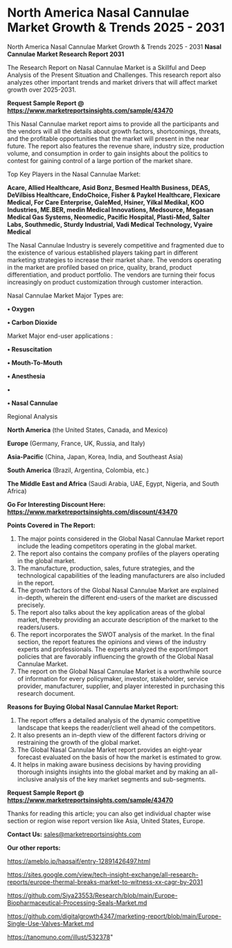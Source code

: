 # North America Nasal Cannulae Market Growth & Trends 2025 - 2031
North America Nasal Cannulae Market Growth & Trends 2025 - 2031
<strong>Nasal Cannulae Market Research Report 2031</strong>

The Research Report on Nasal Cannulae Market is a Skillful and Deep Analysis of the Present Situation and Challenges. This research report also analyzes other important trends and market drivers that will affect market growth over 2025-2031.

<strong>Request Sample Report @ <a href=https://www.marketreportsinsights.com/sample/43470>https://www.marketreportsinsights.com/sample/43470</a></strong>

This Nasal Cannulae market report aims to provide all the participants and the vendors will all the details about growth factors, shortcomings, threats, and the profitable opportunities that the market will present in the near future. The report also features the revenue share, industry size, production volume, and consumption in order to gain insights about the politics to contest for gaining control of a large portion of the market share.

Top Key Players in the Nasal Cannulae Market:

<strong>Acare, Allied Healthcare, Asid Bonz, Besmed Health Business, DEAS, DeVilbiss Healthcare, EndoChoice, Fisher & Paykel Healthcare, Flexicare Medical, For Care Enterprise, GaleMed, Hsiner, Yilkal Medikal, KOO Industries, ME.BER, medin Medical Innovations, Medsource, Megasan Medical Gas Systems, Neomedic, Pacific Hospital, Plasti-Med, Salter Labs, Southmedic, Sturdy Industrial, Vadi Medical Technology, Vyaire Medical</strong>

The Nasal Cannulae Industry is severely competitive and fragmented due to the existence of various established players taking part in different marketing strategies to increase their market share. The vendors operating in the market are profiled based on price, quality, brand, product differentiation, and product portfolio. The vendors are turning their focus increasingly on product customization through customer interaction.

Nasal Cannulae Market Major Types are:

<strong>•  Oxygen

•  Carbon Dioxide</strong>

Market Major end-user applications :

<strong>•  Resuscitation

•  Mouth-To-Mouth

•  Anesthesia

•  

•  Nasal Cannulae</strong>

Regional Analysis

</u><strong><b>North America</b></strong> (the United States, Canada, and Mexico)

<strong><b>Europe </b></strong>(Germany, France, UK, Russia, and Italy)

<strong><b>Asia-Pacific</b></strong> (China, Japan, Korea, India, and Southeast Asia)

<strong><b>South America</b></strong> (Brazil, Argentina, Colombia, etc.)

<strong><b>The Middle East and Africa</b></strong> (Saudi Arabia, UAE, Egypt, Nigeria, and South Africa)

<strong>Go For Interesting Discount Here: <a href=https://www.marketreportsinsights.com/discount/43470>https://www.marketreportsinsights.com/discount/43470</a></strong>

<strong>Points Covered in The Report:</strong>
<ol>
  <li>The major points considered in the Global Nasal Cannulae Market report include the leading competitors operating in the global market.</li>
  <li>The report also contains the company profiles of the players operating in the global market.</li>
  <li>The manufacture, production, sales, future strategies, and the technological capabilities of the leading manufacturers are also included in the report.</li>
  <li>The growth factors of the Global Nasal Cannulae Market are explained in-depth, wherein the different end-users of the market are discussed precisely.</li>
  <li>The report also talks about the key application areas of the global market, thereby providing an accurate description of the market to the readers/users.</li>
  <li>The report incorporates the SWOT analysis of the market. In the final section, the report features the opinions and views of the industry experts and professionals. The experts analyzed the export/import policies that are favorably influencing the growth of the Global Nasal Cannulae Market.</li>
  <li>The report on the Global Nasal Cannulae Market is a worthwhile source of information for every policymaker, investor, stakeholder, service provider, manufacturer, supplier, and player interested in purchasing this research document.</li>
</ol>
<strong>Reasons for Buying Global Nasal Cannulae Market Report:</strong>

<ol>
  <li>The report offers a detailed analysis of the dynamic competitive landscape that keeps the reader/client well ahead of the competitors.</li>
  <li>It also presents an in-depth view of the different factors driving or restraining the growth of the global market.</li>
  <li>The Global Nasal Cannulae Market report provides an eight-year forecast evaluated on the basis of how the market is estimated to grow.</li>
  <li>It helps in making aware business decisions by having providing thorough insights insights into the global market and by making an all-inclusive analysis of the key market segments and sub-segments.</li>
</ol>
<strong>Request Sample Report @ <a href=https://www.marketreportsinsights.com/sample/43470>https://www.marketreportsinsights.com/sample/43470</a></strong>


Thanks for reading this article; you can also get individual chapter wise section or region wise report version like Asia, United States, Europe.

<strong>Contact Us:</strong>
sales@marketreportsinsights.com

<strong>Our other reports:</strong>

<a href=https://ameblo.jp/haqsaif/entry-12891426497.html>https://ameblo.jp/haqsaif/entry-12891426497.html</a>

<a href=https://sites.google.com/view/tech-insight-exchange/all-research-reports/europe-thermal-breaks-market-to-witness-xx-cagr-by-2031>https://sites.google.com/view/tech-insight-exchange/all-research-reports/europe-thermal-breaks-market-to-witness-xx-cagr-by-2031</a>

<a href=https://github.com/Siya23553/Research/blob/main/Europe-Biopharmaceutical-Processing-Seals-Market.md>https://github.com/Siya23553/Research/blob/main/Europe-Biopharmaceutical-Processing-Seals-Market.md</a>

<a href=https://github.com/digitalgrowth4347/marketing-report/blob/main/Europe-Single-Use-Valves-Market.md>https://github.com/digitalgrowth4347/marketing-report/blob/main/Europe-Single-Use-Valves-Market.md</a>

<a href=https://tanomuno.com/illust/532378>https://tanomuno.com/illust/532378</a>"
